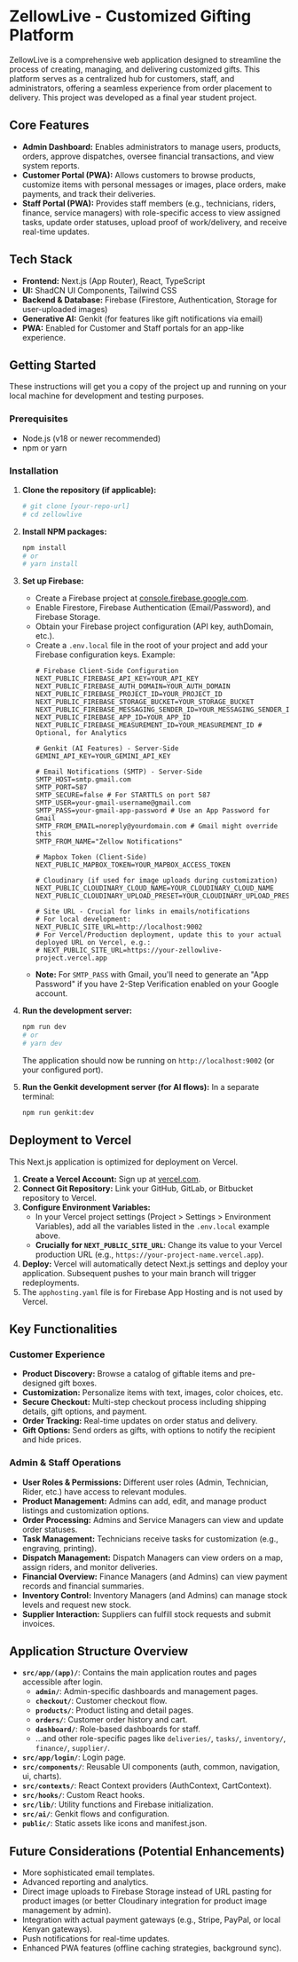 
# ZellowLive - Customized Gifting Platform

ZellowLive is a comprehensive web application designed to streamline the process of creating, managing, and delivering customized gifts. This platform serves as a centralized hub for customers, staff, and administrators, offering a seamless experience from order placement to delivery. This project was developed as a final year student project.

## Core Features

*   **Admin Dashboard:** Enables administrators to manage users, products, orders, approve dispatches, oversee financial transactions, and view system reports.
*   **Customer Portal (PWA):** Allows customers to browse products, customize items with personal messages or images, place orders, make payments, and track their deliveries.
*   **Staff Portal (PWA):** Provides staff members (e.g., technicians, riders, finance, service managers) with role-specific access to view assigned tasks, update order statuses, upload proof of work/delivery, and receive real-time updates.

## Tech Stack

*   **Frontend:** Next.js (App Router), React, TypeScript
*   **UI:** ShadCN UI Components, Tailwind CSS
*   **Backend & Database:** Firebase (Firestore, Authentication, Storage for user-uploaded images)
*   **Generative AI:** Genkit (for features like gift notifications via email)
*   **PWA:** Enabled for Customer and Staff portals for an app-like experience.

## Getting Started

These instructions will get you a copy of the project up and running on your local machine for development and testing purposes.

### Prerequisites

*   Node.js (v18 or newer recommended)
*   npm or yarn

### Installation

1.  **Clone the repository (if applicable):**
    ```bash
    # git clone [your-repo-url]
    # cd zellowlive
    ```

2.  **Install NPM packages:**
    ```bash
    npm install
    # or
    # yarn install
    ```

3.  **Set up Firebase:**
    *   Create a Firebase project at [console.firebase.google.com](https://console.firebase.google.com/).
    *   Enable Firestore, Firebase Authentication (Email/Password), and Firebase Storage.
    *   Obtain your Firebase project configuration (API key, authDomain, etc.).
    *   Create a `.env.local` file in the root of your project and add your Firebase configuration keys. Example:
        ```env
        # Firebase Client-Side Configuration
        NEXT_PUBLIC_FIREBASE_API_KEY=YOUR_API_KEY
        NEXT_PUBLIC_FIREBASE_AUTH_DOMAIN=YOUR_AUTH_DOMAIN
        NEXT_PUBLIC_FIREBASE_PROJECT_ID=YOUR_PROJECT_ID
        NEXT_PUBLIC_FIREBASE_STORAGE_BUCKET=YOUR_STORAGE_BUCKET
        NEXT_PUBLIC_FIREBASE_MESSAGING_SENDER_ID=YOUR_MESSAGING_SENDER_ID
        NEXT_PUBLIC_FIREBASE_APP_ID=YOUR_APP_ID
        NEXT_PUBLIC_FIREBASE_MEASUREMENT_ID=YOUR_MEASUREMENT_ID # Optional, for Analytics

        # Genkit (AI Features) - Server-Side
        GEMINI_API_KEY=YOUR_GEMINI_API_KEY

        # Email Notifications (SMTP) - Server-Side
        SMTP_HOST=smtp.gmail.com
        SMTP_PORT=587
        SMTP_SECURE=false # For STARTTLS on port 587
        SMTP_USER=your-gmail-username@gmail.com
        SMTP_PASS=your-gmail-app-password # Use an App Password for Gmail
        SMTP_FROM_EMAIL=noreply@yourdomain.com # Gmail might override this
        SMTP_FROM_NAME="Zellow Notifications"

        # Mapbox Token (Client-Side)
        NEXT_PUBLIC_MAPBOX_TOKEN=YOUR_MAPBOX_ACCESS_TOKEN
        
        # Cloudinary (if used for image uploads during customization)
        NEXT_PUBLIC_CLOUDINARY_CLOUD_NAME=YOUR_CLOUDINARY_CLOUD_NAME
        NEXT_PUBLIC_CLOUDINARY_UPLOAD_PRESET=YOUR_CLOUDINARY_UPLOAD_PRESET

        # Site URL - Crucial for links in emails/notifications
        # For local development:
        NEXT_PUBLIC_SITE_URL=http://localhost:9002
        # For Vercel/Production deployment, update this to your actual deployed URL on Vercel, e.g.:
        # NEXT_PUBLIC_SITE_URL=https://your-zellowlive-project.vercel.app 
        ```
    *   **Note:** For `SMTP_PASS` with Gmail, you'll need to generate an "App Password" if you have 2-Step Verification enabled on your Google account.

4.  **Run the development server:**
    ```bash
    npm run dev
    # or
    # yarn dev
    ```
    The application should now be running on `http://localhost:9002` (or your configured port).

5.  **Run the Genkit development server (for AI flows):**
    In a separate terminal:
    ```bash
    npm run genkit:dev
    ```

## Deployment to Vercel

This Next.js application is optimized for deployment on Vercel.

1.  **Create a Vercel Account:** Sign up at [vercel.com](https://vercel.com/).
2.  **Connect Git Repository:** Link your GitHub, GitLab, or Bitbucket repository to Vercel.
3.  **Configure Environment Variables:**
    *   In your Vercel project settings (Project > Settings > Environment Variables), add all the variables listed in the `.env.local` example above.
    *   **Crucially for `NEXT_PUBLIC_SITE_URL`**: Change its value to your Vercel production URL (e.g., `https://your-project-name.vercel.app`).
4.  **Deploy:** Vercel will automatically detect Next.js settings and deploy your application. Subsequent pushes to your main branch will trigger redeployments.
5.  The `apphosting.yaml` file is for Firebase App Hosting and is not used by Vercel.

## Key Functionalities

### Customer Experience
*   **Product Discovery:** Browse a catalog of giftable items and pre-designed gift boxes.
*   **Customization:** Personalize items with text, images, color choices, etc.
*   **Secure Checkout:** Multi-step checkout process including shipping details, gift options, and payment.
*   **Order Tracking:** Real-time updates on order status and delivery.
*   **Gift Options:** Send orders as gifts, with options to notify the recipient and hide prices.

### Admin & Staff Operations
*   **User Roles & Permissions:** Different user roles (Admin, Technician, Rider, etc.) have access to relevant modules.
*   **Product Management:** Admins can add, edit, and manage product listings and customization options.
*   **Order Processing:** Admins and Service Managers can view and update order statuses.
*   **Task Management:** Technicians receive tasks for customization (e.g., engraving, printing).
*   **Dispatch Management:** Dispatch Managers can view orders on a map, assign riders, and monitor deliveries.
*   **Financial Overview:** Finance Managers (and Admins) can view payment records and financial summaries.
*   **Inventory Control:** Inventory Managers (and Admins) can manage stock levels and request new stock.
*   **Supplier Interaction:** Suppliers can fulfill stock requests and submit invoices.

## Application Structure Overview

*   **`src/app/(app)/`**: Contains the main application routes and pages accessible after login.
    *   **`admin/`**: Admin-specific dashboards and management pages.
    *   **`checkout/`**: Customer checkout flow.
    *   **`products/`**: Product listing and detail pages.
    *   **`orders/`**: Customer order history and cart.
    *   **`dashboard/`**: Role-based dashboards for staff.
    *   ...and other role-specific pages like `deliveries/`, `tasks/`, `inventory/`, `finance/`, `supplier/`.
*   **`src/app/login/`**: Login page.
*   **`src/components/`**: Reusable UI components (auth, common, navigation, ui, charts).
*   **`src/contexts/`**: React Context providers (AuthContext, CartContext).
*   **`src/hooks/`**: Custom React hooks.
*   **`src/lib/`**: Utility functions and Firebase initialization.
*   **`src/ai/`**: Genkit flows and configuration.
*   **`public/`**: Static assets like icons and manifest.json.

## Future Considerations (Potential Enhancements)

*   More sophisticated email templates.
*   Advanced reporting and analytics.
*   Direct image uploads to Firebase Storage instead of URL pasting for product images (or better Cloudinary integration for product image management by admin).
*   Integration with actual payment gateways (e.g., Stripe, PayPal, or local Kenyan gateways).
*   Push notifications for real-time updates.
*   Enhanced PWA features (offline caching strategies, background sync).

    